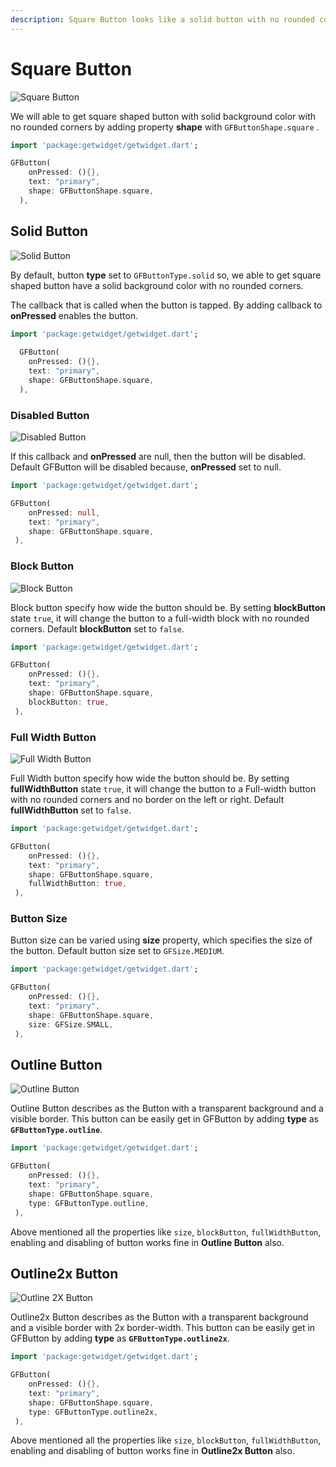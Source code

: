 ```yaml
---
description: Square Button looks like a solid button with no rounded corners.
---
```


# Square Button

![Square Button](https://ik.imagekit.io/ionicfirebaseapp/docs/buttons/tr:dpr-auto,tr:w-auto/Square_button-solid_2x_Wkjf-bdm3.png)

We will able to get square shaped button with solid background color with no rounded corners by adding property **shape** with  `GFButtonShape.square` .

```dart
import 'package:getwidget/getwidget.dart';

GFButton(
    onPressed: (){},
    text: "primary",
    shape: GFButtonShape.square,
  ),
```

## Solid Button

![Solid Button](../.gitbook/assets/square-solid-2x.png)

By default, button **type** set to `GFButtonType.solid` so, we able to get square shaped button have a solid background color with  no rounded corners.

The callback that is called when the button is tapped. By adding callback to **onPressed** enables the button.

```dart
import 'package:getwidget/getwidget.dart';
  
  GFButton(
    onPressed: (){},
    text: "primary",
    shape: GFButtonShape.square,
  ),
```

### Disabled Button

![Disabled Button](../.gitbook/assets/square-disabled-2x.png)

If this callback and **onPressed** are null, then the button will be disabled. Default GFButton will be disabled because, **onPressed** set to null. 

```dart
import 'package:getwidget/getwidget.dart';

GFButton(
    onPressed: null,
    text: "primary",
    shape: GFButtonShape.square,
 ),
```

### Block Button

![Block Button](../.gitbook/assets/block-2x.png)

Block button specify how wide the button should be. By setting **blockButton** state `true`, it will change the button to a full-width block with no rounded corners. Default **blockButton** set to `false`.

```dart
import 'package:getwidget/getwidget.dart';

GFButton(
    onPressed: (){},
    text: "primary",
    shape: GFButtonShape.square,
    blockButton: true,
 ),
```

### Full Width Button

![Full Width Button](../.gitbook/assets/fullwidth-2x.png)

Full Width button specify how wide the button should be. By setting **fullWidthButton** state `true`, it will change the button to a Full-width button with no rounded corners and no border on the left or right. Default **fullWidthButton** set to `false`.

```dart
import 'package:getwidget/getwidget.dart';

GFButton(
    onPressed: (){},
    text: "primary",
    shape: GFButtonShape.square,
    fullWidthButton: true,
 ),
```

### Button Size

Button size can be varied using **size** property, which specifies the size of the button. Default button size set to `GFSize.MEDIUM`.

```dart
import 'package:getwidget/getwidget.dart';

GFButton(
    onPressed: (){},
    text: "primary",
    shape: GFButtonShape.square,
    size: GFSize.SMALL,
 ),
```

## Outline Button

![Outline Button](../.gitbook/assets/outline-2x.png)

Outline Button describes as the Button with a transparent background and a visible border. This button can be easily get in GFButton by adding **type** as **`GFButtonType.outline`**. 

```dart
import 'package:getwidget/getwidget.dart';

GFButton(
    onPressed: (){},
    text: "primary",
    shape: GFButtonShape.square,
    type: GFButtonType.outline,
 ),
```

Above mentioned all the properties like `size`, `blockButton`, `fullWidthButton`, enabling and disabling of button works fine in **Outline Button** also.

## Outline2x Button

![Outline 2X Button](../.gitbook/assets/outline-2x-2x.png)

Outline2x Button describes as the Button with a transparent background and a visible border with 2x border-width. This button can be easily get in GFButton by adding **type** as **`GFButtonType.outline2x`**. 

```dart
import 'package:getwidget/getwidget.dart';

GFButton(
    onPressed: (){},
    text: "primary",
    shape: GFButtonShape.square,
    type: GFButtonType.outline2x,
 ),
```

Above mentioned all the properties like `size`, `blockButton`, `fullWidthButton`, enabling and disabling of button works fine in **Outline2x Button** also.

